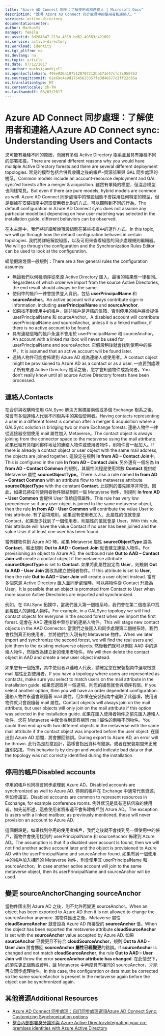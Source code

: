 ```yaml
---
title: "Azure AD Connect 同步：了解使用者和連絡人 | Microsoft Docs"
description: "說明 Azure AD Connect 同步處理中的使用者和連絡人。"
services: active-directory
documentationcenter: 
author: MarkusVi
manager: femila
ms.assetid: 8d204647-213a-4519-bd62-49563c421602
ms.service: active-directory
ms.workload: identity
ms.tgt_pltfrm: na
ms.devlang: na
ms.topic: article
ms.date: 07/12/2017
ms.author: markvi;andkjell
ms.openlocfilehash: 495e926a1975128707212ba571d47cfc7c9507b3
ms.sourcegitcommit: 02e69c4a9d17645633357fe3d46677c2ff22c85a
ms.translationtype: MT
ms.contentlocale: zh-TW
ms.lasthandoff: 08/03/2017
---
```

# <a name="azure-ad-connect-sync-understanding-users-and-contacts"></a><span data-ttu-id="94ba4-103">Azure AD Connect 同步處理：了解使用者和連絡人</span><span class="sxs-lookup"><span data-stu-id="94ba4-103">Azure AD Connect sync: Understanding Users and Contacts</span></span>
<span data-ttu-id="94ba4-104">您可能有幾種不同的原因，而擁有多個 Active Directory 樹系並且具有幾種不同的部署拓撲。</span><span class="sxs-lookup"><span data-stu-id="94ba4-104">There are several different reasons why you would have multiple Active Directory forests and there are several different deployment topologies.</span></span> <span data-ttu-id="94ba4-105">常見的模型包括合併與收購之後的帳戶-資源部署與 GAL 同步處理的樹系。</span><span class="sxs-lookup"><span data-stu-id="94ba4-105">Common models include an account-resource deployment and GAL sync’ed forests after a merger & acquisition.</span></span> <span data-ttu-id="94ba4-106">雖然有單純的模型，但混合模型也同樣常見。</span><span class="sxs-lookup"><span data-stu-id="94ba4-106">But even if there are pure models, hybrid models are common as well.</span></span> <span data-ttu-id="94ba4-107">Azure AD Connect 同步處理中的預設組態不會採用任何特定的模型，但是根據在安裝指南中選取使用者比對的方式，可以觀察到不同的行為。</span><span class="sxs-lookup"><span data-stu-id="94ba4-107">The default configuration in Azure AD Connect sync does not assume any particular model but depending on how user matching was selected in the installation guide, different behaviors can be observed.</span></span>

<span data-ttu-id="94ba4-108">在本主題中，我們將詳細解說預設組態在某些拓撲中的運作方式。</span><span class="sxs-lookup"><span data-stu-id="94ba4-108">In this topic, we will go through how the default configuration behaves in certain topologies.</span></span> <span data-ttu-id="94ba4-109">我們將詳細解說組態，以及可用來查看組態的同步處理規則編輯器。</span><span class="sxs-lookup"><span data-stu-id="94ba4-109">We will go through the configuration and the Synchronization Rules Editor can be used to look at the configuration.</span></span>

<span data-ttu-id="94ba4-110">組態假設幾個一般規則：</span><span class="sxs-lookup"><span data-stu-id="94ba4-110">There are a few general rules the configuration assumes:</span></span>

* <span data-ttu-id="94ba4-111">無論我們以何種順序從來源 Active Directory 匯入，最後的結果應一律相同。</span><span class="sxs-lookup"><span data-stu-id="94ba4-111">Regardless of which order we import from the source Active Directories, the end result should always be the same.</span></span>
* <span data-ttu-id="94ba4-112">使用中的帳戶一律會提供登入資訊，包括 **userPrincipalName** 和 **sourceAnchor**。</span><span class="sxs-lookup"><span data-stu-id="94ba4-112">An active account will always contribute sign-in information, including **userPrincipalName** and **sourceAnchor**.</span></span>
* <span data-ttu-id="94ba4-113">如果找不到使用中的帳戶，除非帳戶是連結的信箱，否則停用的帳戶將會提供 userPrincipalName 和 sourceAnchor。</span><span class="sxs-lookup"><span data-stu-id="94ba4-113">A disabled account will contribute userPrincipalName and sourceAnchor, unless it is a linked mailbox, if there is no active account to be found.</span></span>
* <span data-ttu-id="94ba4-114">具有連結信箱的帳戶永遠不會用於 userPrincipalName 和 sourceAnchor。</span><span class="sxs-lookup"><span data-stu-id="94ba4-114">An account with a linked mailbox will never be used for userPrincipalName and sourceAnchor.</span></span> <span data-ttu-id="94ba4-115">它假設稍後就會找到使用中的帳戶。</span><span class="sxs-lookup"><span data-stu-id="94ba4-115">It is assumed that an active account will be found later.</span></span>
* <span data-ttu-id="94ba4-116">連絡人物件可能會佈建到 Azure AD 成為連絡人或使用者。</span><span class="sxs-lookup"><span data-stu-id="94ba4-116">A contact object might be provisioned to Azure AD as a contact or as a user.</span></span> <span data-ttu-id="94ba4-117">一直要到處理了所有來源 Active Directory 樹系之後，您才會知道物件成為何者。</span><span class="sxs-lookup"><span data-stu-id="94ba4-117">You don’t really know until all source Active Directory forests have been processed.</span></span>

## <a name="contacts"></a><span data-ttu-id="94ba4-118">連絡人</span><span class="sxs-lookup"><span data-stu-id="94ba4-118">Contacts</span></span>
<span data-ttu-id="94ba4-119">在合併與收購時使用 GALSync 解決方案橋接兩個或多個 Exchange 樹系之後，常會有多個連絡人代表不同樹系中的某個使用者。</span><span class="sxs-lookup"><span data-stu-id="94ba4-119">Having contacts representing a user in a different forest is common after a merger & acquisition where a GALSync solution is bridging two or more Exchange forests.</span></span> <span data-ttu-id="94ba4-120">連絡人物件一律從連接器空間使用 mail 屬性加入 Metaverse。</span><span class="sxs-lookup"><span data-stu-id="94ba4-120">The contact object is always joining from the connector space to the metaverse using the mail attribute.</span></span> <span data-ttu-id="94ba4-121">如果已經有具相同郵件地址的連絡人物件或使用者物件，則物件會一起加入。</span><span class="sxs-lookup"><span data-stu-id="94ba4-121">If there is already a contact object or user object with the same mail address, the objects are joined together.</span></span> <span data-ttu-id="94ba4-122">這設定在規則 **In from AD – Contact Join**中。</span><span class="sxs-lookup"><span data-stu-id="94ba4-122">This is configured in the rule **In from AD – Contact Join**.</span></span> <span data-ttu-id="94ba4-123">另外還有一個名為 **In from AD - Contact Common** 的規則，其屬性流程是使用常數 **Contact** 提供給 Metaverse 屬性 **sourceObjectType**。</span><span class="sxs-lookup"><span data-stu-id="94ba4-123">There is also a rule named **In from AD – Contact Common** with an attribute flow to the metaverse attribute **sourceObjectType** with the constant **Contact**.</span></span> <span data-ttu-id="94ba4-124">此規則的優先順序非常低，因此，如果已將任何使用者物件聯結到同一個 Metaverse 物件，則規則 **In from AD – User Common** 會提供 User 值給這個屬性。</span><span class="sxs-lookup"><span data-stu-id="94ba4-124">This rule has very low precedence so if any user object is joined to the same metaverse object, then the rule **In from AD – User Common** will contribute the value User to this attribute.</span></span> <span data-ttu-id="94ba4-125">有了這項規則，如果沒有使用者加入，此屬性的值就會是 Contact，如果至少找到了一個使用者，則屬性的值就會是 User。</span><span class="sxs-lookup"><span data-stu-id="94ba4-125">With this rule, this attribute will have the value Contact if no user has been joined and the value User if at least one user has been found.</span></span>

<span data-ttu-id="94ba4-126">當佈建物件到 Azure AD 時，如果 Metaverse 屬性 **sourceObjectType** 設為 **Contact**，輸出規則 **Out to AAD - Contact Join** 就會建立連絡人物件。</span><span class="sxs-lookup"><span data-stu-id="94ba4-126">For provisioning an object to Azure AD, the outbound rule **Out to AAD – Contact Join** will create a contact object if the metaverse attribute **sourceObjectType** is set to **Contact**.</span></span> <span data-ttu-id="94ba4-127">如果將此屬性設定為 **User**，則規則 **Out to AAD - User Join** 將改為建立使用者物件。</span><span class="sxs-lookup"><span data-stu-id="94ba4-127">If this attribute is set to **User**, then the rule **Out to AAD – User Join** will create a user object instead.</span></span>
<span data-ttu-id="94ba4-128">當有多個來源 Active Directory 匯入並同步處理時，可以將物件從 Contact 升級為 User。</span><span class="sxs-lookup"><span data-stu-id="94ba4-128">It is possible that an object is promoted from Contact to User when more source Active Directories are imported and synchronized.</span></span>

<span data-ttu-id="94ba4-129">例如，在 GALSync 拓撲中，當我們匯入第一個樹系時，我們會在第二個樹系中找到每個人的連絡人物件。</span><span class="sxs-lookup"><span data-stu-id="94ba4-129">For example, in a GALSync topology we will find contact objects for everyone in the second forest when we import the first forest.</span></span> <span data-ttu-id="94ba4-130">這會在 AAD 連接器中暫存新的連絡人物件。</span><span class="sxs-lookup"><span data-stu-id="94ba4-130">This will stage new contact objects in the AAD Connector.</span></span> <span data-ttu-id="94ba4-131">當我們之後匯入和同步處理第二個樹系時，我們會找到真正的使用者，並將他們加入現有的 Metaverse 物件。</span><span class="sxs-lookup"><span data-stu-id="94ba4-131">When we later import and synchronize the second forest, we will find the real users and join them to the existing metaverse objects.</span></span> <span data-ttu-id="94ba4-132">然後我們就可以刪除 AAD 中的連絡人物件，然後改為建立新的使用者物件。</span><span class="sxs-lookup"><span data-stu-id="94ba4-132">We will then delete the contact object in AAD and create a new user object instead.</span></span>

<span data-ttu-id="94ba4-133">如果您有一個拓撲，其中使用者以連絡人代表，請確定您在安裝指南中選取根據 mail 屬性比對使用者。</span><span class="sxs-lookup"><span data-stu-id="94ba4-133">If you have a topology where users are represented as contacts, make sure you select to match users on the mail attribute in the installation guide.</span></span> <span data-ttu-id="94ba4-134">如果您選取另一個選項，則您的組態就會與順序有關。</span><span class="sxs-lookup"><span data-stu-id="94ba4-134">If you select another option, then you will have an order dependent configuration.</span></span> <span data-ttu-id="94ba4-135">連絡人物件永遠會跟隨著 mail 屬性，但如果在安裝指南中選取了此選項，使用者物件就只會跟隨著 mail 屬性。</span><span class="sxs-lookup"><span data-stu-id="94ba4-135">Contact objects will always join on the mail attribute, but user objects will only join on the mail attribute if this option was selected in the installation guide.</span></span> <span data-ttu-id="94ba4-136">如果在匯入使用者物件之前先匯入連絡人物件，您在 Metaverse 中就會得到具有相同 mail 屬性的兩種不同物件。</span><span class="sxs-lookup"><span data-stu-id="94ba4-136">You could then end up with two different objects in the metaverse with the same mail attribute if the contact object was imported before the user object.</span></span> <span data-ttu-id="94ba4-137">在匯出到 Azure AD 期間，將會擲回錯誤。</span><span class="sxs-lookup"><span data-stu-id="94ba4-137">During export to Azure AD, an error will be thrown.</span></span> <span data-ttu-id="94ba4-138">此行為是刻意設計，這樣會指出資料有錯誤，或者在安裝期間未正確識別拓撲。</span><span class="sxs-lookup"><span data-stu-id="94ba4-138">This behavior is by design and would indicate bad data or that the topology was not correctly identified during the installation.</span></span>

## <a name="disabled-accounts"></a><span data-ttu-id="94ba4-139">停用的帳戶</span><span class="sxs-lookup"><span data-stu-id="94ba4-139">Disabled accounts</span></span>
<span data-ttu-id="94ba4-140">停用的帳戶也同樣會同步處理到 Azure AD。</span><span class="sxs-lookup"><span data-stu-id="94ba4-140">Disabled accounts are synchronized as well to Azure AD.</span></span> <span data-ttu-id="94ba4-141">停用的帳戶在 Exchange 中通常代表資源，例如會議室。</span><span class="sxs-lookup"><span data-stu-id="94ba4-141">Disabled accounts are common to represent resources in Exchange, for example conference rooms.</span></span> <span data-ttu-id="94ba4-142">例外狀況是具有連結信箱的使用者。如先前所述，這些使用者將永遠不會佈建帳戶到 Azure AD。</span><span class="sxs-lookup"><span data-stu-id="94ba4-142">The exception is users with a linked mailbox; as previously mentioned, these will never provision an account to Azure AD.</span></span>

<span data-ttu-id="94ba4-143">這個假設是，如果找到停用的使用者帳戶，我們之後就不會找到另一個使用中的帳戶，而物件會使用找到的 userPrincipalName 和 sourceAnchor 佈建到 Azure AD。</span><span class="sxs-lookup"><span data-stu-id="94ba4-143">The assumption is that if a disabled user account is found, then we will not find another active account later and the object is provisioned to Azure AD with the userPrincipalName and sourceAnchor found.</span></span> <span data-ttu-id="94ba4-144">如果有另一個使用中的帳戶加入相同的 Metaverse 物件，則會使用其 userPrincipalName 和 sourceAnchor。</span><span class="sxs-lookup"><span data-stu-id="94ba4-144">In case another active account will join to the same metaverse object, then its userPrincipalName and sourceAnchor will be used.</span></span>

## <a name="changing-sourceanchor"></a><span data-ttu-id="94ba4-145">變更 sourceAnchor</span><span class="sxs-lookup"><span data-stu-id="94ba4-145">Changing sourceAnchor</span></span>
<span data-ttu-id="94ba4-146">當物件匯出到 Azure AD 之後，則不允許再變更 sourceAnchor。</span><span class="sxs-lookup"><span data-stu-id="94ba4-146">When an object has been exported to Azure AD then it is not allowed to change the sourceAnchor anymore.</span></span> <span data-ttu-id="94ba4-147">當物件匯出之後，Metaverse 屬性 **cloudSourceAnchor** 就會設為 Azure AD 所接受的 **sourceAnchor** 值。</span><span class="sxs-lookup"><span data-stu-id="94ba4-147">When the object has been exported the metaverse attribute **cloudSourceAnchor** is set with the **sourceAnchor** value accepted by Azure AD.</span></span> <span data-ttu-id="94ba4-148">如果 **sourceAnchor** 已變更且不符合 **cloudSourceAnchor**，規則 **Out to AAD - User Join** 將會擲回 **sourceAnchor 屬性已經變更**的錯誤。</span><span class="sxs-lookup"><span data-stu-id="94ba4-148">If **sourceAnchor** is changed and not match **cloudSourceAnchor**, the rule **Out to AAD – User Join** will throw the error **sourceAnchor attribute has changed**.</span></span> <span data-ttu-id="94ba4-149">在此情況下，必須先更正組態或資料，讓 Metaverse 中再度具有相同的 sourceAnchor，才能再次同步處理物件。</span><span class="sxs-lookup"><span data-stu-id="94ba4-149">In this case, the configuration or data must be corrected so the same sourceAnchor is present in the metaverse again before the object can be synchronized again.</span></span>

## <a name="additional-resources"></a><span data-ttu-id="94ba4-150">其他資源</span><span class="sxs-lookup"><span data-stu-id="94ba4-150">Additional Resources</span></span>
* [<span data-ttu-id="94ba4-151">Azure AD Connect 同步處理：自訂同步處理選項</span><span class="sxs-lookup"><span data-stu-id="94ba4-151">Azure AD Connect Sync: Customizing Synchronization options</span></span>](active-directory-aadconnectsync-whatis.md)
* [<span data-ttu-id="94ba4-152">整合內部部署身分識別與 Azure Active Directory</span><span class="sxs-lookup"><span data-stu-id="94ba4-152">Integrating your on-premises identities with Azure Active Directory</span></span>](active-directory-aadconnect.md)

